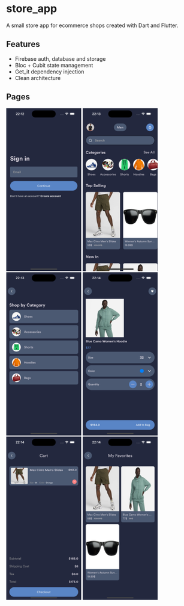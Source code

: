 # store_app

A small store app for ecommerce shops created with Dart and Flutter.

## Features

-   Firebase auth, database and storage
-   Bloc + Cubit state management
-   Get_it dependency injection
-   Clean architecture

## Pages

<img src="Simulator Screenshot - iPhone 15 Pro - 2024-10-28 at 22.12.39.png" width="200">
<img src="Simulator Screenshot - iPhone 15 Pro - 2024-10-28 at 22.13.01.png" width="200">
<img src="Simulator Screenshot - iPhone 15 Pro - 2024-10-28 at 22.13.33.png" width="200">
<img src="Simulator Screenshot - iPhone 15 Pro - 2024-10-28 at 22.14.00.png" width="200">
<img src="Simulator Screenshot - iPhone 15 Pro - 2024-10-28 at 22.14.34.png" width="200">
<img src="Simulator Screenshot - iPhone 15 Pro - 2024-10-28 at 22.14.13.png" width="200">
